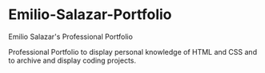 # Emilio-Salazar-Portfolio
Emilio Salazar's Professional Portfolio

Professional Portfolio to display personal knowledge of 
HTML and CSS and to archive and display coding projects.